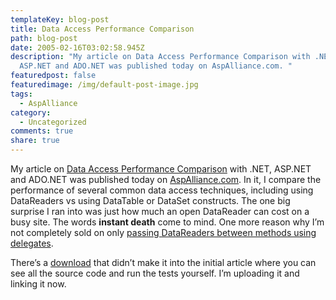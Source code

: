 ```yaml
---
templateKey: blog-post
title: Data Access Performance Comparison
path: blog-post
date: 2005-02-16T03:02:58.945Z
description: "My article on Data Access Performance Comparison with .NET,
  ASP.NET and ADO.NET was published today on AspAlliance.com. "
featuredpost: false
featuredimage: /img/default-post-image.jpg
tags:
  - AspAlliance
category:
  - Uncategorized
comments: true
share: true
---
```

<!--StartFragment-->

My article on [Data Access Performance Comparison](http://aspalliance.com/626) with .NET, ASP.NET and ADO.NET was published today on [AspAlliance.com](http://aspalliance.com/). In it, I compare the performance of several common data access techniques, including using DataReaders vs using DataTable or DataSet constructs. The one big surprise I ran into was just how much an open DataReader can cost on a busy site. The words **instant death** come to mind. One more reason why I’m not completely sold on only [passing DataReaders between methods using delegates](http://aspalliance.com/526).

There’s a [download](http://aspalliance.com/download/626/DataAccessPerfFiles.zip) that didn’t make it into the initial article where you can see all the source code and run the tests yourself. I’m uploading it and linking it now.

<!--EndFragment-->
